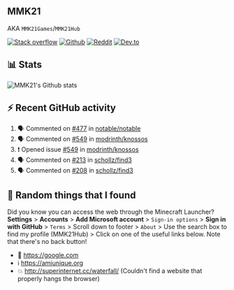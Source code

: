 ## MMK21
AKA `MMK21Games`/`MMK21Hub`

[![Stack overflow](https://img.shields.io/badge/Stack_Overflow-FE7A16?style=for-the-badge&logo=stack-overflow&logoColor=white)](https://stackoverflow.com/users/11519302/mmk21)
[![Github](https://img.shields.io/badge/GitHub-100000?style=for-the-badge&logo=github&logoColor=white)](https://github.com/MMK21Hub)
[![Reddit](https://img.shields.io/badge/Reddit-FF4500?style=for-the-badge&logo=reddit&logoColor=white)](https://www.reddit.com/user/mmk21games)
[![Dev.to](https://img.shields.io/badge/dev.to-0A0A0A?style=for-the-badge&logo=dev.to&logoColor=white)](https://dev.to/mmk21)

## 📊 Stats 

![MMK21's Github stats](https://github-readme-stats.vercel.app/api?username=MMK21Hub&show_icons=true&theme=dark&bg_color=171b22&text_color=CCCCCC&hide_border=true)

## ⚡ Recent GitHub activity

<!--START_SECTION:activity-->
1. 🗣 Commented on [#477](https://github.com/notable/notable/issues/477) in [notable/notable](https://github.com/notable/notable)
2. 🗣 Commented on [#549](https://github.com/modrinth/knossos/issues/549) in [modrinth/knossos](https://github.com/modrinth/knossos)
3. ❗️ Opened issue [#549](https://github.com/modrinth/knossos/issues/549) in [modrinth/knossos](https://github.com/modrinth/knossos)
4. 🗣 Commented on [#213](https://github.com/schollz/find3/issues/213) in [schollz/find3](https://github.com/schollz/find3)
5. 🗣 Commented on [#208](https://github.com/schollz/find3/issues/208) in [schollz/find3](https://github.com/schollz/find3)
<!--END_SECTION:activity-->

## 🙂 Random things that I found

Did you know you can access the web through the Minecraft Launcher? **Settings** > **Accounts** > **Add Microsoft account** > `Sign-in options` > **Sign in with GitHub** > `Terms` > Scroll down to footer > `About` > Use the search box to find my profile (MMK21Hub) > Click on one of the useful links below. Note that there's no back button!

* 🔎 <https://google.com>
* ℹ️ <https://amiunique.org>
* 💥 <http://superinternet.cc/waterfall/> (Couldn't find a website that properly hangs the browser)
